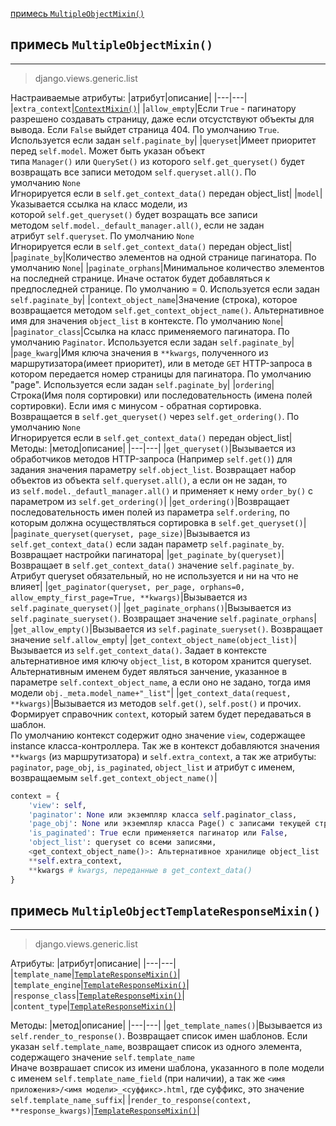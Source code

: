 [примесь `MultipleObjectMixin()`](#примесь%20`MultipleObjectMixin()`)

## примесь `MultipleObjectMixin()`
---
>django.views.generic.list

Настраиваемые атрибуты:
|атрибут|описание|
|---|---|
|`extra_context`|[`ContextMixin()`](классы-представления-описание/base.md#Примесь%20`ContextMixin()`)|
|`allow_empty`|Если `True` - пагинатору разрешено создавать страницу, даже если отсустствуют объекты для вывода. Если `False` выйдет страница 404. По умолчанию `True`. Используется если задан `self.paginate_by`|
|`queryset`|Имеет приоритет перед `self.model`. Может быть указан объект типа `Manager()` или `QuerySet()` из которого `self.get_queryset()` будет возвращать все записи методом `self.queryset.all()`. По умолчанию `None`<br>Игнорируется если в `self.get_context_data()` передан object_list|
|`model`|Указывается ссылка на класс модели, из которой `self.get_queryset()` будет возращать все записи методом `self.model._default_manager.all()`, если не задан атрибут `self.queryset`. По умолчанию `None`<br>Игнорируется если в `self.get_context_data()` передан object_list|
|`paginate_by`|Количество элементов на одной странице пагинатора. По умолчанию `None`|
|`paginate_orphans`|Минимальное количество элементов на последней странице. Иначе остаток будет добавляться к предпоследней странице. По умолчанию = 0. Используется если задан `self.paginate_by`|
|`context_object_name`|Значение (строка), которое возвращается методом `self.get_context_object_name()`. Альтернативное имя для значения `object_list` в контексте. По умолчанию `None`|
|`paginator_class`|Ссылка на класс применяемого пагинатора. По умолчанию `Paginator`. Используется если задан `self.paginate_by`|
|`page_kwarg`|Имя ключа значения в `**kwargs`, полученного из маршрутизатора(имеет приоритет), или в методе `GET` HTTP-запроса в котором передается номер страницы для пагинатора. По умолчанию "page". Используется если задан `self.paginate_by`|
|`ordering`|Строка(Имя поля сортировки) или последовательность (имена полей сортировки). Если имя с минусом - обратная сортировка. Возвращается в `self.get_queryset()` через `self.get_ordering()`. По умолчанию `None`<br>Игнорируется если в `self.get_context_data()` передан object_list|
    
Методы:
|метод|описание|
|---|---|
|`get_queryset()`|Вызывается из обработчиков методов HTTP-запроса (Например `self.get()`) для задания значения параметру `self.object_list`. Возвращает набор объектов из объекта `self.queryset.all()`, а если он не задан, то из `self.model._defautl_manager.all()` и применяет к нему `order_by()` с параметром из `self.get_ordering()`|
|`get_ordering()`|Возвращает последовательность имен полей из параметра `self.ordering`, по которым должна осуществляться сортировка в `self.get_queryset()`|
|`paginate_queryset(queryset, page_size)`|Вызывается из `self.get_context_data()` если задан параметр `self.paginate_by`. Возвращает настройки пагинатора|
|`get_paginate_by(queryset)`|Возвращает в `self.get_context_data()` значение `self.paginate_by`. Атрибут queryset обязательный, но не используется и ни на что не влияет|
|`get_paginator(queryset, per_page, orphans=0, allow_empty_first_page=True, **kwargs)`|Вызывается из `self.paginate_queryset()`|
|`get_paginate_orphans()`|Вызывается из `self.paginate_sueryset()`. Возвращает значение `self.paginate_orphans`|
|`get_allow_empty()`|Вызывается из `self.paginate_sueryset()`. Возвращает значение `self.allow_empty`|
|`get_context_object_name(object_list)`|Вызывается из `self.get_context_data()`. Задает в контексте альтернативное имя ключу `object_list`, в котором хранится queryset. Альтернативным именем будет являться занчение, указанное в параметре `self.context_object_name`, а если оно не задано, тогда имя модели `obj._meta.model_name+"_list"`|
|`get_context_data(request, **kwargs)`|Вызывается из методов `self.get()`, `self.post()` и прочих. Формирует справочник `context`, который затем будет передаваться в шаблон.<br>По умолчанию контекст содержит одно значение `view`, содержащее instance класса-контроллера. Так же в контекст добавляются значения `**kwargs` (из маршрутизатора) и `self.extra_context`, а так же атрибуты: `paginator`, `page_obj`, `is_paginated`, `object_list` и атрибут с именем, возвращаемым `self.get_context_object_name()`|

```python
context = {
	'view': self,
	'paginator': None или экземпляр класса self.paginator_class,
	'page_obj': None или экземпляр класса Page() с записами текущей страницы,
	'is_paginated': True если применяется пагинатор или False,
	'object_list': queryset cо всеми записями,
	<get_context_object_name()>: Альтернативное хранилище object_list
	**self.extra_context,
	**kwargs # kwargs, переданные в get_context_data()
}
```

## примесь `MultipleObjectTemplateResponseMixin()`
---
>django.views.generic.list

Атрибуты:
|атрибут|описание|
|---|---|
|`template_name`|[`TemplateResponseMixin()`](классы-представления-описание/base.md#Примесь%20`TemplateResponseMixin()`)|
|`template_engine`|[`TemplateResponseMixin()`](классы-представления-описание/base.md#Примесь%20`TemplateResponseMixin()`)|
|`response_class`|[`TemplateResponseMixin()`](классы-представления-описание/base.md#Примесь%20`TemplateResponseMixin()`)|
|`content_type`|[`TemplateResponseMixin()`](классы-представления-описание/base.md#Примесь%20`TemplateResponseMixin()`)|

Методы:
|метод|описание|
|---|---|
|`get_template_names()`|Вызывается из `self.render_to_response()`. Возвращает список имен шаблонов. Если указан `self.template_name`, возвращает список из одного элемента, содержащего значение `self.template_name`<br>Иначе возврашает список из имени шаблона, указанного в поле модели с именем `self.template_name_field` (при наличии), а так же `<имя приложения>/<имя модели>_<суффикс>.html`, где суффикс, это значение `self.template_name_suffix`|
|`render_to_response(context, **response_kwargs)`|[`TemplateResponseMixin()`](классы-представления-описание/base.md#Примесь%20`TemplateResponseMixin()`)|
